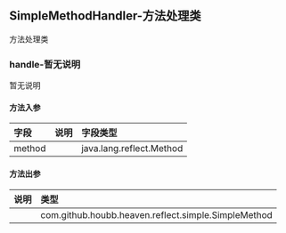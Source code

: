 ## SimpleMethodHandler-方法处理类

方法处理类

### handle-暂无说明

暂无说明

#### 方法入参

| 字段 | 说明 | 字段类型 |
|:---|:---|:---|
| method |  | java.lang.reflect.Method |

#### 方法出参

| 说明 | 类型 |
|:---|:---|
|  | com.github.houbb.heaven.reflect.simple.SimpleMethod |





